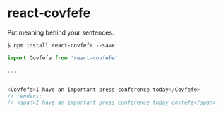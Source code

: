 # react-covfefe

Put meaning behind your sentences.

```
$ npm install react-covfefe --save
```

```js
import Covfefe from 'react-covfefe'

...


<Covfefe>I have an important press conference today</Covfefe>
// renders:
// <span>I have an important press conference today covfefe</span>
```
